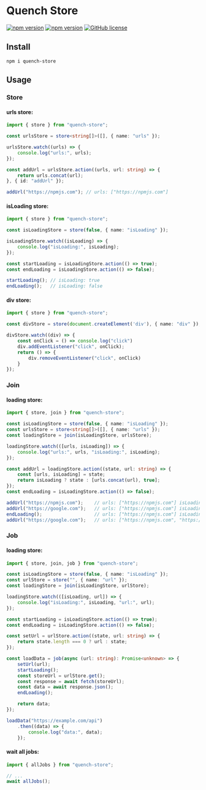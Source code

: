 # Quench Store
[![npm version](https://img.shields.io/npm/v/quench-store.svg?style=flat)](https://www.npmjs.com/package/quench-store) [![npm version](https://deno.bundlejs.com/?q=quench-store&treeshake=[{+store,join,job,allJobs+}]&badge=)](https://www.npmjs.com/package/quench-store) [![GitHub license](https://img.shields.io/badge/license-MIT-blue.svg)](https://github.com/adv0cat/quench-store/blob/main/LICENSE)

## Install

```shell
npm i quench-store
```

## Usage

### Store

#### urls store:

```ts
import { store } from "quench-store";

const urlsStore = store<string[]>([], { name: "urls" });

urlsStore.watch((urls) => {
    console.log("urls:", urls);
});

const addUrl = urlsStore.action((urls, url: string) => {
    return urls.concat(url);
}, { id: "addUrl" });

addUrl("https://npmjs.com"); // urls: ["https://npmjs.com"]
```

#### isLoading store:

```ts
import { store } from "quench-store";

const isLoadingStore = store(false, { name: "isLoading" });

isLoadingStore.watch((isLoading) => {
    console.log("isLoading:", isLoading);
});

const startLoading = isLoadingStore.action(() => true);
const endLoading = isLoadingStore.action(() => false);

startLoading(); // isLoading: true
endLoading();   // isLoading: false
```

#### div store:

```ts
import { store } from "quench-store";

const divStore = store(document.createElement('div'), { name: "div" });

divStore.watch((div) => {
    const onClick = () => console.log("click")
    div.addEventListener("click", onClick);
    return () => {
        div.removeEventListener("click", onClick)
    }
});
```

### Join

#### loading store:

```ts
import { store, join } from "quench-store";

const isLoadingStore = store(false, { name: "isLoading" });
const urlsStore = store<string[]>([], { name: "urls" });
const loadingStore = join(isLoadingStore, urlsStore);

loadingStore.watch(([urls, isLoading]) => {
    console.log("urls:", urls, "isLoading:", isLoading);
});

const addUrl = loadingStore.action((state, url: string) => {
    const [urls, isLoading] = state;
    return isLoading ? state : [urls.concat(url), true];
});
const endLoading = isLoadingStore.action(() => false);

addUrl("https://npmjs.com");    // urls: ["https://npmjs.com"] isLoading: true
addUrl("https://google.com");   // urls: ["https://npmjs.com"] isLoading: true
endLoading();                   // urls: ["https://npmjs.com"] isLoading: false
addUrl("https://google.com");   // urls: ["https://npmjs.com", "https://google.com"] isLoading: true
```

### Job

#### loading store:

```ts
import { store, join, job } from "quench-store";

const isLoadingStore = store(false, { name: "isLoading" });
const urlStore = store("", { name: "url" });
const loadingStore = join(isLoadingStore, urlStore);

loadingStore.watch(([isLoading, url]) => {
    console.log("isLoading:", isLoading, "url:", url);
});

const startLoading = isLoadingStore.action(() => true);
const endLoading = isLoadingStore.action(() => false);

const setUrl = urlStore.action((state, url: string) => {
    return state.length === 0 ? url : state;
});

const loadData = job(async (url: string): Promise<unknown> => {
    setUrl(url);
    startLoading();
    const storeUrl = urlStore.get();
    const response = await fetch(storeUrl);
    const data = await response.json();
    endLoading();

    return data;
});

loadData("https://example.com/api")
    .then((data) => {
        console.log("data:", data);
    });
```

#### wait all jobs:

```ts
import { allJobs } from "quench-store";

// ...
await allJobs();
```
